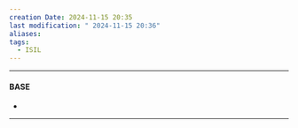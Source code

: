 ```yaml
---
creation Date: 2024-11-15 20:35
last modification: " 2024-11-15 20:36"
aliases: 
tags:
  - ISIL
---
```

___
#### BASE
- 
___

